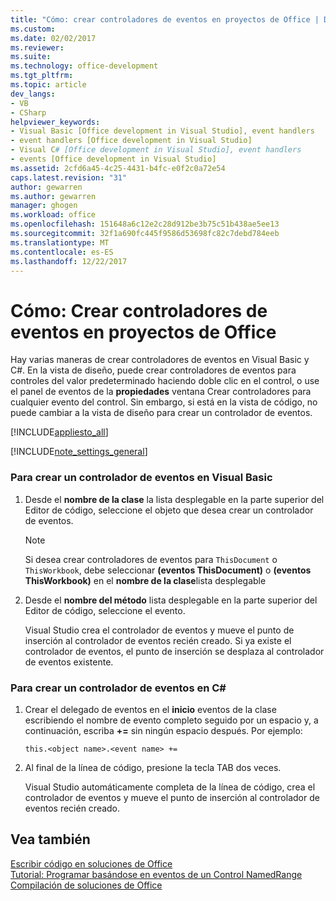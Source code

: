 ```yaml
---
title: "Cómo: crear controladores de eventos en proyectos de Office | Documentos de Microsoft"
ms.custom: 
ms.date: 02/02/2017
ms.reviewer: 
ms.suite: 
ms.technology: office-development
ms.tgt_pltfrm: 
ms.topic: article
dev_langs:
- VB
- CSharp
helpviewer_keywords:
- Visual Basic [Office development in Visual Studio], event handlers
- event handlers [Office development in Visual Studio]
- Visual C# [Office development in Visual Studio], event handlers
- events [Office development in Visual Studio]
ms.assetid: 2cfd6a45-4c25-4431-b4fc-e0f2c0a72e54
caps.latest.revision: "31"
author: gewarren
ms.author: gewarren
manager: ghogen
ms.workload: office
ms.openlocfilehash: 151648a6c12e2c28d912be3b75c51b438ae5ee13
ms.sourcegitcommit: 32f1a690fc445f9586d53698fc82c7debd784eeb
ms.translationtype: MT
ms.contentlocale: es-ES
ms.lasthandoff: 12/22/2017
---
```

# <a name="how-to-create-event-handlers-in-office-projects"></a>Cómo: Crear controladores de eventos en proyectos de Office
  Hay varias maneras de crear controladores de eventos en Visual Basic y C#. En la vista de diseño, puede crear controladores de eventos para controles del valor predeterminado haciendo doble clic en el control, o use el panel de eventos de la **propiedades** ventana Crear controladores para cualquier evento del control. Sin embargo, si está en la vista de código, no puede cambiar a la vista de diseño para crear un controlador de eventos.  
  
 [!INCLUDE[appliesto_all](../vsto/includes/appliesto-all-md.md)]  
  
 [!INCLUDE[note_settings_general](../sharepoint/includes/note-settings-general-md.md)]  
  
### <a name="to-create-an-event-handler-in-visual-basic"></a>Para crear un controlador de eventos en Visual Basic  
  
1.  Desde el **nombre de la clase** la lista desplegable en la parte superior del Editor de código, seleccione el objeto que desea crear un controlador de eventos.  
  
    > [!NOTE]  
    >  Si desea crear controladores de eventos para `ThisDocument` o `ThisWorkbook`, debe seleccionar **(eventos ThisDocument)** o **(eventos ThisWorkbook)** en el **nombre de la clase**lista desplegable  
  
2.  Desde el **nombre del método** lista desplegable en la parte superior del Editor de código, seleccione el evento.  
  
     Visual Studio crea el controlador de eventos y mueve el punto de inserción al controlador de eventos recién creado. Si ya existe el controlador de eventos, el punto de inserción se desplaza al controlador de eventos existente.  
  
### <a name="to-create-an-event-handler-in-c"></a>Para crear un controlador de eventos en C#  
  
1.  Crear el delegado de eventos en el **inicio** eventos de la clase escribiendo el nombre de evento completo seguido por un espacio y, a continuación, escriba  **+=**  sin ningún espacio después. Por ejemplo:  
  
     `this.<object name>.<event name> +=`  
  
2.  Al final de la línea de código, presione la tecla TAB dos veces.  
  
     Visual Studio automáticamente completa de la línea de código, crea el controlador de eventos y mueve el punto de inserción al controlador de eventos recién creado.  
  
## <a name="see-also"></a>Vea también  
 [Escribir código en soluciones de Office](../vsto/writing-code-in-office-solutions.md)   
 [Tutorial: Programar basándose en eventos de un Control NamedRange](../vsto/walkthrough-programming-against-events-of-a-namedrange-control.md)   
 [Compilación de soluciones de Office](../vsto/building-office-solutions.md)  
  
  